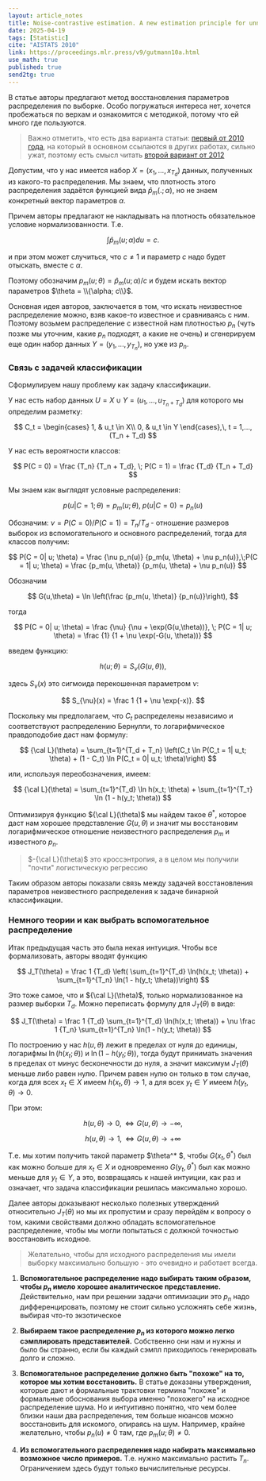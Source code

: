 ```yaml
---
layout: article_notes
title: Noise-contrastive estimation. A new estimation principle for unnormalized statistical models
date: 2025-04-19
tags: [Statistic]
cite: "AISTATS 2010"
link: https://proceedings.mlr.press/v9/gutmann10a.html
use_math: true
published: true
send2tg: true
---
```


В статье авторы предлагают метод восстановления параметров распределения по выборке. Особо погружаться интереса нет, хочется пробежаться по верхам
и ознакомится с методикой, потому что ей много где пользуются.

<!--more-->

> Важно отметить, что есть два варианта статьи: [первый от 2010 года](https://proceedings.mlr.press/v9/gutmann10a.html), на который в основном 
> ссылаются в других работах, сильно ужат, поэтому есть смысл читать [второй вариант от 2012](https://www.jmlr.org/papers/volume13/gutmann12a/gutmann12a.pdf)

Допустим, что у нас имеется набор $X = (x_1, ..., x_{T_d})$ данных, полученных из какого-то распределения. Мы знаем, что плотность этого распределения
задаётся функцией вида ${\hat p}_m(.;\alpha)$, но не знаем конкретный вектор параметров $\alpha$.

Причем авторы предлагают не накладывать на плотность обязательное условие нормализованности. Т.е. 

$$
\int {\hat p}_m(u;\alpha) du = с.
$$

и при этом может случиться, что $c \neq 1$ и параметр $c$ надо будет отыскать, вместе с $\alpha$. 

Поэтому обозначим $p_m(u; \theta) = \hat p_m(u;\alpha) / c$ и будем искать вектор параметров $\theta = \\{\alpha; c\\}$.

Основная идея авторов, заключается в том, что искать неизвестное распределение можно, взяв какое-то известное и сравниваясь с ним. Поэтому возьмем
распределение с известной нам плотностью $p_n$ (чуть позже мы уточним, какие $p_n$ подходят, а какие не очень) и сгенерируем еще один набор данных
$Y = (y_1, ..., y_{T_n})$, но уже из $p_n$. 

### Связь с задачей классификации

Сформулируем нашу проблему как задачу классификации.

У нас есть набор данных $U = X \cup Y = (u_1, ..., u_{T_n + T_d})$ для которого мы определим разметку:

$$
C_t = 
\begin{cases}
1, & u_t \in X\\
0, & u_t \in Y
\end{cases},\, t = 1,..., (T_n + T_d)
$$

У нас есть вероятности классов:

$$
P(C = 0) = \frac {T_n} {T_n + T_d}, \; P(C = 1) = \frac {T_d} {T_n + T_d}
$$

Мы знаем как выглядят условные распределения:

$$
p(u | C = 1; \theta) = p_m(u; \theta), \; p(u | C = 0) = p_n(u)
$$

Обозначим: $\nu = P(C = 0) / P(C = 1) = T_n / T_d$ - отношение размеров выборок из вспомогательного и основного распределений, тогда для классов
получим:

$$
P(C = 0| u; \theta) = \frac {\nu p_n(u)} {p_m(u, \theta) + \nu p_n(u)},\;P(C = 1| u; \theta) = \frac {p_m(u, \theta)} {p_m(u, \theta) + \nu p_n(u)}
$$

Обозначим 

$$
G(u,\theta) = \ln \left(\frac {p_m(u, \theta)} {p_n(u)}\right),
$$

тогда

$$
P(C = 0| u; \theta) = \frac {\nu} {\nu + \exp(G(u,\theta))}, \; P(C = 1| u; \theta) = \frac {1} {1 + \nu \exp(-G(u, \theta))}
$$

введем функцию:

$$
h(u; \theta) = S_{\nu}\left(G(u,\theta)\right),
$$

здесь $S_{\nu}(x)$ это сигмоида перекошенная параметром $\nu$:

$$
S_{\nu}(x) = \frac 1 {1 + \nu \exp(-x)}.
$$

Поскольку мы предполагаем, что $C_t$ распределены независимо и соответствуют распределению Бернулли, то логарифмическое правдоподобие даст нам формулу:

$$
{\cal L}(\theta) = \sum_{t=1}^{T_d + T_n} \left(C_t \ln P(C_t = 1| u_t; \theta) + (1 - C_t) \ln P(C_t = 0| u_t; \theta)\right)
$$

или, используя переобозначения, имеем:

$$
{\cal L}(\theta) = \sum_{t=1}^{T_d} \ln h(x_t; \theta) + \sum_{t=1}^{T_т} \ln (1 - h(y_t; \theta))
$$

Оптимизируя функцию ${\cal L}(\theta)$ мы найдем такое $\theta^*$, которое даст нам хорошее представление $G(u, \theta)$ и значит мы восстановим
логарифмическое отношение неизвестного распределения $p_m$ и известного $p_n$.

> $-{\cal L}(\theta)$ это кроссэнтропия, а в целом мы получили "почти" логистическую регрессию

Таким образом авторы показали связь между задачей восстановления параметров неизвестного распределения к задаче бинарной классификации.


### Немного теории и как выбрать вспомогательное распределение

Итак предыдущая часть это была некая интуиция. Чтобы все формализовать, авторы вводят функцию

$$
J_T(\theta) = \frac 1 {T_d} \left( \sum_{t=1}^{T_d} \ln(h(x_t; \theta)) + \sum_{t=1}^{T_n} \ln(1 - h(y_t; \theta))\right)
$$

Это тоже самое, что и ${\cal L}(\theta)$, только нормализованное на размер выборки $T_d$. Можно переписать формулу для $J_T(\theta)$ в виде:

$$
J_T(\theta) = \frac 1 {T_d} \sum_{t=1}^{T_d} \ln(h(x_t; \theta)) + \nu \frac 1 {T_n} \sum_{t=1}^{T_n} \ln(1 - h(y_t; \theta))
$$

По построению у нас $h(u, \theta)$ лежит в пределах от нуля до единицы, логарифмы $\ln(h(x_t; \theta))$ и $\ln(1 - h(y_t; \theta))$, тогда будут
принимать значения в пределах от минус бесконечности до нуля, а значит максимум $J_T(\theta)$ меньше либо равен нулю. Причем равен нулю он только
в том случае, когда для всех $x_t \in X$ имеем $h(x_t, \theta) \rightarrow 1$, а для всех $y_t \in Y$ имеем $h(y_t, \theta) \rightarrow 0$.

При этом:

$$
h(u, \theta) \rightarrow 0,\, \Leftrightarrow G(u,\theta) \rightarrow -\infty,
$$

$$
h(u, \theta) \rightarrow 1,\, \Leftrightarrow G(u,\theta) \rightarrow +\infty
$$

Т.е. мы хотим получить такой параметр $\theta^* $, чтобы $G(x_t, \theta^* )$ был как можно больше для $x_t \in X$ и одновременно $G(y_t, \theta^*)$
был как можно меньше для $y_t \in Y$, а это, возвращаясь к нашей интуиции, как раз и означает, что задача классификации решилась максимально хорошо.

Далее авторы доказывают несколько полезных утверждений относительно $J_T(\theta)$ но мы их пропустим и сразу перейдём к вопросу о том, какими 
свойствами должно обладать вспомогательное распределение, чтобы мы могли попытаться с должной точностью восстановить исходное.

> Желательно, чтобы для исходного распределения мы имели выборку максимально большую - это очевидно и работает всегда.

1. **Вспомогательное распределение надо выбирать таким образом, чтобы $p_n$ имело хорошее аналитическое представление.** Действительно, нам при 
решении задачи оптимизации это $p_n$ надо дифференцировать, поэтому не стоит сильно усложнять себе жизнь, выбирая что-то экзотическое

2. **Выбираем такое распределение $p_n$ из которого можно легко сэмплировать представителей.** Собственно они нам и нужны и было бы странно, если бы
каждый сэмпл приходилось генерировать долго и сложно.

4. **Вспомогательное распределение должно быть "похоже" на то, которое мы хотим восстановить.** В статье доказаны утверждения, которые дают и 
формальные трактовки термина "похоже" и формальные обоснования выбора именно "похожего" на исходное распределение шума. Но и интуитивно понятно, что
чем более близки наши два распределения, тем больше нюансов можно восстановить для искомого, опираясь на шум. Например, крайне желательно, чтобы 
$p_n(u) \neq 0$ там, где $p_m(u; \theta) \neq 0$.

5. **Из вспомогательного распределения надо набирать максимально возможное число примеров.** Т.е. нужно максимально растить $T_n$. Ограничением здесь
будут только вычислительные ресурсы.

